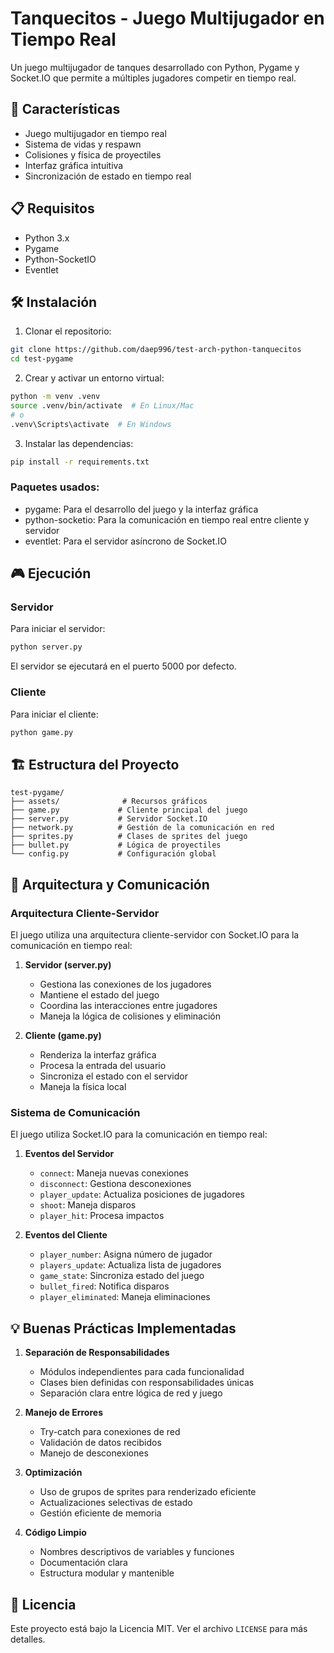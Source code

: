# Tanquecitos - Juego Multijugador en Tiempo Real

Un juego multijugador de tanques desarrollado con Python, Pygame y Socket.IO que permite a múltiples jugadores competir en tiempo real.

## 🚀 Características

- Juego multijugador en tiempo real
- Sistema de vidas y respawn
- Colisiones y física de proyectiles
- Interfaz gráfica intuitiva
- Sincronización de estado en tiempo real

## 📋 Requisitos

- Python 3.x
- Pygame
- Python-SocketIO
- Eventlet

## 🛠️ Instalación

1. Clonar el repositorio:
```bash
git clone https://github.com/daep996/test-arch-python-tanquecitos
cd test-pygame
```

2. Crear y activar un entorno virtual:
```bash
python -m venv .venv
source .venv/bin/activate  # En Linux/Mac
# o
.venv\Scripts\activate  # En Windows
```

3. Instalar las dependencias:
```bash
pip install -r requirements.txt
```

### Paquetes usados:

- pygame: Para el desarrollo del juego y la interfaz gráfica
- python-socketio: Para la comunicación en tiempo real entre cliente y servidor
- eventlet: Para el servidor asíncrono de Socket.IO

## 🎮 Ejecución

### Servidor

Para iniciar el servidor:
```bash
python server.py
```
El servidor se ejecutará en el puerto 5000 por defecto.

### Cliente

Para iniciar el cliente:
```bash
python game.py
```

## 🏗️ Estructura del Proyecto

```
test-pygame/
├── assets/              # Recursos gráficos
├── game.py             # Cliente principal del juego
├── server.py           # Servidor Socket.IO
├── network.py          # Gestión de la comunicación en red
├── sprites.py          # Clases de sprites del juego
├── bullet.py           # Lógica de proyectiles
└── config.py           # Configuración global
```

## 🔄 Arquitectura y Comunicación

### Arquitectura Cliente-Servidor

El juego utiliza una arquitectura cliente-servidor con Socket.IO para la comunicación en tiempo real:

1. **Servidor (server.py)**
   - Gestiona las conexiones de los jugadores
   - Mantiene el estado del juego
   - Coordina las interacciones entre jugadores
   - Maneja la lógica de colisiones y eliminación

2. **Cliente (game.py)**
   - Renderiza la interfaz gráfica
   - Procesa la entrada del usuario
   - Sincroniza el estado con el servidor
   - Maneja la física local

### Sistema de Comunicación

El juego utiliza Socket.IO para la comunicación en tiempo real:

1. **Eventos del Servidor**
   - `connect`: Maneja nuevas conexiones
   - `disconnect`: Gestiona desconexiones
   - `player_update`: Actualiza posiciones de jugadores
   - `shoot`: Maneja disparos
   - `player_hit`: Procesa impactos

2. **Eventos del Cliente**
   - `player_number`: Asigna número de jugador
   - `players_update`: Actualiza lista de jugadores
   - `game_state`: Sincroniza estado del juego
   - `bullet_fired`: Notifica disparos
   - `player_eliminated`: Maneja eliminaciones

## 💡 Buenas Prácticas Implementadas

1. **Separación de Responsabilidades**
   - Módulos independientes para cada funcionalidad
   - Clases bien definidas con responsabilidades únicas
   - Separación clara entre lógica de red y juego

2. **Manejo de Errores**
   - Try-catch para conexiones de red
   - Validación de datos recibidos
   - Manejo de desconexiones

3. **Optimización**
   - Uso de grupos de sprites para renderizado eficiente
   - Actualizaciones selectivas de estado
   - Gestión eficiente de memoria

4. **Código Limpio**
   - Nombres descriptivos de variables y funciones
   - Documentación clara
   - Estructura modular y mantenible

## 📝 Licencia

Este proyecto está bajo la Licencia MIT. Ver el archivo `LICENSE` para más detalles. 